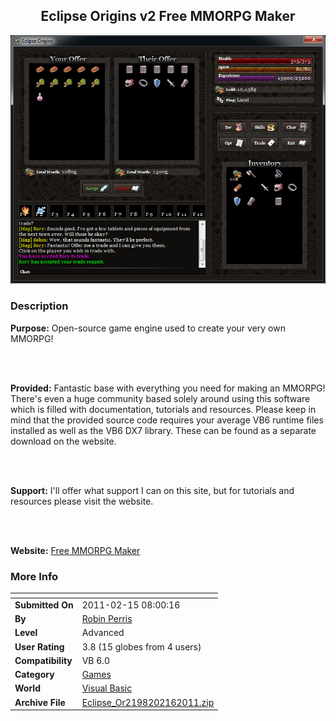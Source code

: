 ﻿<div align="center">

## Eclipse Origins v2 Free MMORPG Maker

<img src="PIC201121692437872.jpg">
</div>

### Description

<b>Purpose:</b> Open-source game engine used to create your very own MMORPG!

<br /><br />

<b>Provided:</b> Fantastic base with everything you need for making an MMORPG! There's even a huge community based solely around using this software which is filled with documentation, tutorials and resources. Please keep in mind that the provided source code requires your average VB6 runtime files installed as well as the VB6 DX7 library. These can be found as a separate download on the website.

<br /><br />

<b>Support:</b> I'll offer what support I can on this site, but for tutorials and resources please visit the website.

<br /><br />

<b>Website:</b> <a href="http://www.freemmorpgmaker.com">Free MMORPG Maker</a>
 
### More Info
 


<span>             |<span>
---                |---
**Submitted On**   |2011-02-15 08:00:16
**By**             |[Robin Perris](https://github.com/Planet-Source-Code/PSCIndex/blob/master/ByAuthor/robin-perris.md)
**Level**          |Advanced
**User Rating**    |3.8 (15 globes from 4 users)
**Compatibility**  |VB 6\.0
**Category**       |[Games](https://github.com/Planet-Source-Code/PSCIndex/blob/master/ByCategory/games__1-38.md)
**World**          |[Visual Basic](https://github.com/Planet-Source-Code/PSCIndex/blob/master/ByWorld/visual-basic.md)
**Archive File**   |[Eclipse\_Or2198202162011\.zip](https://github.com/Planet-Source-Code/robin-perris-eclipse-origins-v2-free-mmorpg-maker__1-73749/archive/master.zip)








